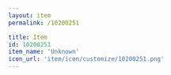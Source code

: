 ```yaml
---
layout: item
permalink: /10200251

title: Item
id: 10200251
item_name: 'Unknown'
icon_url: 'item/icon/customize/10200251.png'
---
```


